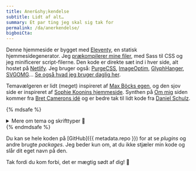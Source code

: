 ```yaml
---
title: Aner&shy;kendelse
subtitle: Lidt af alt…
summary: Et par ting jeg skal sig tak for
permalink: /da/anerkendelse/
bigboiCta:
---
```


Denne hjemmeside er bygget med [Eleventy](https://www.11ty.dev/), en statisk hjemmesidegenerator. Jeg [prækompilerer mine filer](/blog/eleventy-asset-pipeline-precompiled-assets/), med Sass til CSS og jeg minificerer script-filerne. Den kode er direkte sæt ind i hver side, alt hostet på [Netlify](https://netlify.com/). Jeg bruger også: [PurgeCSS](https://purgecss.com), [ImageOptim](https://imageoptim.com/mac), [GlyphHanger](https://github.com/zachleat/glyphhanger), [SVGOMG](https://jakearchibald.github.io/svgomg/)… [Se også hvad jeg bruger daglig her](/da/bruger).

Temavælgeren er lidt (meget) inspireret af [Max Böcks egen](https://mxb.dev), og den sjov side er inspireret af [Sophie Koonins hjemmeside](https://localghost.dev/). Synthen på [Om mig](/en/om-mig/) siden kommer fra [Bret Camerons idé](https://css-tricks.com/how-to-code-a-playable-synth-keyboard/) og er bedre tak til lidt kode fra [Daniel Schulz](https://iamschulz.com/building-a-synthesizer-in-javascript/).

{% mdsafe %}
<details class="expander">
    <summary class="cta expander-cta | u-width100" style="--btn-justify-content:center">Mere om tema og skrifttyper 🎨</summary>
    <div class="expander-content">
        <ul>
            <li><strong>Dusk:</strong> Et neon-fyldt, retrowave-inspireret tema, som basisk er hele min online personlighed. Den bruger den smukke <a href="https://www.readvisions.com/marvin">Marvin Visions</a> skrifttype.</li>
            <li><strong>Dawn:</strong> Dette næsten-hvide tema prøver at være en lys-mode version af Dusk, med <em>lige</em> nok forskel!</li>
            <li><strong>Vapor:</strong> En form for en vaporwave-tema som var meget sjovt at lave, tak igen her til Sophie Koonin for inspirationen!! <a href="https://www.dafont.com/vcr-osd-mono.font">VCR OSD Mono</a> var det eneste skrifttypevalg.</li>
            <li><strong>Y2K:</strong> Jeg voksede op med Windows 98 og XP, så jeg var nødt til at lave denne tema. Se lige på logoet nederst på siden.</li>
            <li><strong>Neo-Tokyo:</strong> Jeg elsker Retrowave, men dystopiske cyberpunk-stilarter er også fede. Denne tager lidt fra Akira! De brede overskrifter bruger <a href="https://fonts.google.com/specimen/Syncopate">Syncopate</a>.</li>
            <li><strong>Campfire:</strong> Modsat den forrige, tager dette stor inspiration fra videospillet Firewatch og <a href="http://ollymoss.com/#/firewatch/">Olly Moss</a>' smukke kunstværk. Jeg var efter en "nationalpark" stil, med overskrifter, der ser perfekte ud i <a href="https://www.dafont.com/hagona.font">Hagona</a>, og formen på Mont Blanc i baggrunden på hjemmesiden, som nogle gange er synligt fra min hjemby. Overskriftssektionen brugte det meste af <a href="https://codepen.io/scottkellum/details/poOWGQg">Scott Kellums kode</a> til generativ topografi. (åh og også, <a href="https://alistairshepherd.uk/">Alistair</a> gjorde alt dette bedre)</li>
        </ul>
    </div>
</details>
{% endmdsafe %}

Du kan se hele koden på [GitHub]({{ metadata.repo }}) for at se _plugins_ og andre brugte _packages_. Jeg beder kun om, at du ikke stjæler min kode og slår dit eget navn på den.

Tak fordi du kom forbi, det er mægtig sødt af dig! 👋